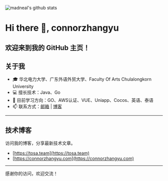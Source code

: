 <!--
**connorzhangyu/connorzhangyu** is a ✨ _special_ ✨ repository because its `README.md` (this file) appears on your GitHub profile.
Here are some ideas to get you started:
- 🔭 I’m currently working on ...
- 🌱 I’m currently learning ...
- 👯 I’m looking to collaborate on ...
- 🤔 I’m looking for help with ...
- 💬 Ask me about ...
- 📫 How to reach me: ...
- 😄 Pronouns: ...
- ⚡ Fun fact: ...
# Hi there 👋
-->
![madneal's github stats](https://github-readme-stats.vercel.app/api?username=connorzhangyu&show_icons=true&theme=radical)
# Hi there 👋, connorzhangyu
欢迎来到我的 GitHub 主页！
---
## 关于我
- 🎓 华北电力大学、广东外语外贸大学、<span title="朱拉隆功大学艺术学院">Faculty Of Arts Chulalongkorn University</span>
- 💻 擅长技术：Java、Go
- 🌱 目前学习方向：GO、AWS认证、VUE、Uniapp、Cocos、英语、泰语
- 📫 联系方式：[邮箱](mailto:connor@tosa.team) | [博客](https://tosa.team)
---
<!--
## 我的开源项目
| 项目名称          | 简介                             | 链接                                      |
|------------------|--------------------------------|-----------------------------------------|
| Project A        | Go Web 框架示例项目             | https://github.com/yourusername/project-a |
| Project B        | 云原生自动化脚本集合             | https://github.com/yourusername/project-b |
---
-->
## 技术博客
访问我的博客，分享最新技术文章。
- [https://tosa.team](https://tosa.team)
- [https://connorzhangyu.com](https://connorzhangyu.com)
---
感谢你的访问，欢迎交流！
